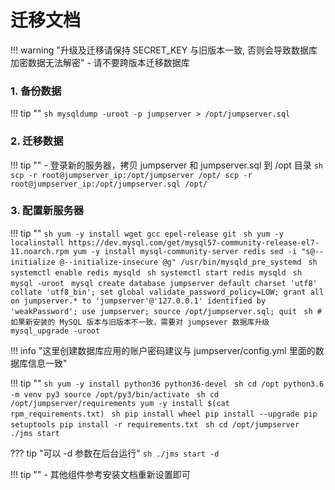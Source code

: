 # 迁移文档

!!! warning "升级及迁移请保持 SECRET_KEY 与旧版本一致, 否则会导致数据库加密数据无法解密"
    - 请不要跨版本迁移数据库

### 1. 备份数据

!!! tip ""
    ```sh
    mysqldump -uroot -p jumpserver > /opt/jumpserver.sql
    ```

### 2. 迁移数据

!!! tip ""
    - 登录新的服务器，拷贝 jumpserver 和 jumpserver.sql 到 /opt 目录
    ```sh
    scp -r root@jumpserver_ip:/opt/jumpserver /opt/
    scp -r root@jumpserver_ip:/opt/jumpserver.sql /opt/
    ```

### 3. 配置新服务器

!!! tip ""
    ```sh
    yum -y install wget gcc epel-release git
    ```
    ```sh
    yum -y localinstall https://dev.mysql.com/get/mysql57-community-release-el7-11.noarch.rpm
    yum -y install mysql-community-server redis
    sed -i "s@--initialize @--initialize-insecure @g" /usr/bin/mysqld_pre_systemd
    ```
    ```sh
    systemctl enable redis mysqld
    ```
    ```sh
    systemctl start redis mysqld
    ```
    ```sh
    mysql -uroot
    ```
    ```mysql
    create database jumpserver default charset 'utf8' collate 'utf8_bin';
    set global validate_password_policy=LOW;
    grant all on jumpserver.* to 'jumpserver'@'127.0.0.1' identified by 'weakPassword';
    use jumpserver;
    source /opt/jumpserver.sql;
    quit
    ```
    ```sh
    # 如果新安装的 MySQL 版本与旧版本不一致，需要对 jumpsever 数据库升级
    mysql_upgrade -uroot
    ```

!!! info "这里创建数据库应用的账户密码建议与 jumpserver/config.yml 里面的数据库信息一致"

!!! tip ""
    ```sh
    yum -y install python36 python36-devel
    ```
    ```sh
    cd /opt
    python3.6 -m venv py3
    source /opt/py3/bin/activate
    ```
    ```sh
    cd /opt/jumpserver/requirements
    yum -y install $(cat rpm_requirements.txt)
    ```
    ```sh
    pip install wheel
    pip install --upgrade pip setuptools
    pip install -r requirements.txt
    ```
    ```sh
    cd /opt/jumpserver
    ./jms start
    ```

??? tip "可以 -d 参数在后台运行"
    ```sh
    ./jms start -d  
    ```

!!! tip ""
    - 其他组件参考安装文档重新设置即可
